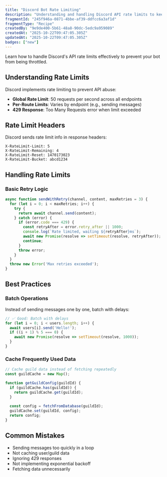```yaml
---
title: "Discord Bot Rate Limiting"
description: "Understanding and handling Discord API rate limits to keep your bot running smoothly"
fragmentId: "245f946a-0871-4bbe-af39-ddfcc6a3af1d"
fragmentType: "Recipe"
createdBy: "9e9de400-5b61-48a8-90dc-5edc9a959089"
createdAt: "2025-10-22T09:47:05.305Z"
updatedAt: "2025-10-22T09:47:05.305Z"
badges: ["new"]
---
```


Learn how to handle Discord's API rate limits effectively to prevent your bot from being throttled.

## Understanding Rate Limits

Discord implements rate limiting to prevent API abuse:

- **Global Rate Limit**: 50 requests per second across all endpoints
- **Per-Route Limits**: Varies by endpoint (e.g., sending messages)
- **429 Response**: Too Many Requests error when limit exceeded

## Rate Limit Headers

Discord sends rate limit info in response headers:

```
X-RateLimit-Limit: 5
X-RateLimit-Remaining: 4
X-RateLimit-Reset: 1470173023
X-RateLimit-Bucket: abcd1234
```

## Handling Rate Limits

### Basic Retry Logic

```javascript
async function sendWithRetry(channel, content, maxRetries = 3) {
  for (let i = 0; i < maxRetries; i++) {
    try {
      return await channel.send(content);
    } catch (error) {
      if (error.code === 429) {
        const retryAfter = error.retry_after || 1000;
        console.log(`Rate limited, waiting ${retryAfter}ms`);
        await new Promise(resolve => setTimeout(resolve, retryAfter));
        continue;
      }
      throw error;
    }
  }
  throw new Error('Max retries exceeded');
}
```

## Best Practices

### Batch Operations

Instead of sending messages one by one, batch with delays:

```javascript
// ✅ Good: Batch with delays
for (let i = 0; i < users.length; i++) {
  await users[i].send('Hello!');
  if ((i + 1) % 5 === 0) {
    await new Promise(resolve => setTimeout(resolve, 1000));
  }
}
```

### Cache Frequently Used Data

```javascript
// Cache guild data instead of fetching repeatedly
const guildCache = new Map();

function getGuildConfig(guildId) {
  if (guildCache.has(guildId)) {
    return guildCache.get(guildId);
  }
  
  const config = fetchFromDatabase(guildId);
  guildCache.set(guildId, config);
  return config;
}
```

## Common Mistakes

- Sending messages too quickly in a loop
- Not caching user/guild data
- Ignoring 429 responses
- Not implementing exponential backoff
- Fetching data unnecessarily
